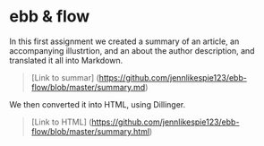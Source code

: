 # ebb & flow
In this first assignment we created a summary of an article, an accompanying illustrtion, and an about the author description, and translated it all into Markdown. 
> [Link to summar] (https://github.com/jennlikespie123/ebb-flow/blob/master/summary.md)

We then converted it into HTML, using Dillinger.
> [Link to HTML] (https://github.com/jennlikespie123/ebb-flow/blob/master/summary.html)
